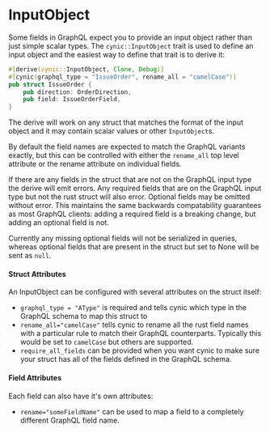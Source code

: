 # InputObject

Some fields in GraphQL expect you to provide an input object rather than just
simple scalar types. The `cynic::InputObject` trait is used to define an
input object and the easiest way to define that trait is to derive it:

```rust
#[derive(cynic::InputObject, Clone, Debug)]
#[cynic(graphql_type = "IssueOrder", rename_all = "camelCase")]
pub struct IssueOrder {
    pub direction: OrderDirection,
    pub field: IssueOrderField,
}
```

The derive will work on any struct that matches the format of the input object
and it may contain scalar values or other `InputObject`s.

By default the field names are expected to match the GraphQL variants
exactly, but this can be controlled with either the `rename_all` top level
attribute or the rename attribute on individual fields.

If there are any fields in the struct that are not on the GraphQL input type
the derive will emit errors. Any required fields that are on the GraphQL input
type but not the rust struct will also error. Optional fields may be omitted
without error. This maintains the same backwards compatability guarantees as
most GraphQL clients: adding a required field is a breaking change, but adding
an optional field is not.

Currently any missing optional fields will not be serialized in queries,
whereas optional fields that are present in the struct but set to None will be
sent as `null`.

<!-- TODO: example of the above?  Better wording. -->

#### Struct Attributes

An InputObject can be configured with several attributes on the struct itself:

- `graphql_type = "AType"` is required and tells cynic which type in the
  GraphQL schema to map this struct to
- `rename_all="camelCase"` tells cynic to rename all the rust field names with a particular
  rule to match their GraphQL counterparts. Typically this would be set to
  `camelCase` but others are supported.
- `require_all_fields` can be provided when you want cynic to make sure your
  struct has all of the fields defined in the GraphQL schema.

#### Field Attributes

Each field can also have it's own attributes:

- `rename="someFieldName"` can be used to map a field to a completely different
  GraphQL field name.
